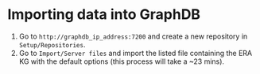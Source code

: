 # Importing data into GraphDB

1. Go to `http://graphdb_ip_address:7200` and create a new repository in `Setup/Repositories`.
2. Go to `Import/Server files` and import the listed file containing the ERA KG with the default options (this process will take a ~23 mins).
